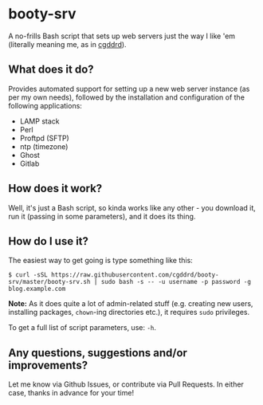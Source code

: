 # booty-srv
A no-frills Bash script that sets up web servers just the way I like 'em (literally meaning me, as in [cgddrd](https://github.com/cgddrd)).

## What does it do?

Provides automated support for setting up a new web server instance (as per my own needs), followed by the installation and configuration of the following applications:
* LAMP stack
* Perl
* Proftpd (SFTP)
* ntp (timezone)
* Ghost
* Gitlab

## How does it work?

Well, it's just a Bash script, so kinda works like any other - you download it, run it (passing in some parameters), and it does its thing.

## How do I use it?

The easiest way to get going is type something like this:

```
$ curl -sSL https://raw.githubusercontent.com/cgddrd/booty-srv/master/booty-srv.sh | sudo bash -s -- -u username -p password -g blog.example.com 
```
**Note:** As it does quite a lot of admin-related stuff (e.g. creating new users, installing packages, `chown`-ing directories etc.), it requires `sudo` privileges.

To get a full list of script parameters, use: `-h`.

## Any questions, suggestions and/or improvements?

Let me know via Github Issues, or contribute via Pull Requests. In either case, thanks in advance for your time!
